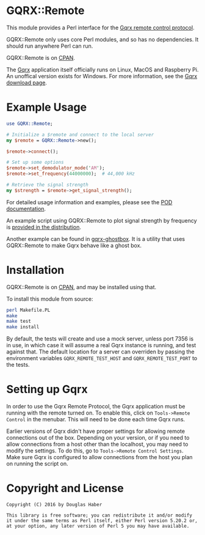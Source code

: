 # GQRX::Remote

This module provides a Perl interface for the [Gqrx remote control protocol](http://gqrx.dk/doc/remote-control).

GQRX::Remote only uses core Perl modules, and so has no dependencies. It should run anywhere Perl can run.

GQRX::Remote is on [CPAN](http://search.cpan.org/~dhaber/GQRX-Remote-1.0.1/Remote.pm).

The [Gqrx](http://gqrx.dk/) application itself officially runs on Linux, MacOS and Raspberry Pi. An unoffical version exists for Windows. For more information, see the [Gqrx download page](http://gqrx.dk/download).


# Example Usage

```perl
use GQRX::Remote;

# Initialize a $remote and connect to the local server
my $remote = GQRX::Remote->new();

$remote->connect();

# Set up some options
$remote->set_demodulator_mode('AM');
$remote->set_frequency(44000000);  # 44,000 kHz

# Retrieve the signal strength
my $strength = $remote->get_signal_strength();
```

For detailed usage information and examples, please see the [POD documentation](http://search.cpan.org/~dhaber/GQRX-Remote-1.0.1/Remote.pm).

An example script using GQRX::Remote to plot signal strength by frequency is [provided in the distribution](https://github.com/DougHaber/gqrx-remote/tree/master/example/).

Another example can be found in [gqrx-ghostbox](https://github.com/DougHaber/gqrx-ghostbox).  It is a utility that uses GQRX::Remote to make Gqrx behave like a ghost box.


# Installation

GQRX::Remote is on [CPAN](http://search.cpan.org/~dhaber/GQRX-Remote-1.0.1/Remote.pm), and may be installed using that.

To install this module from source:

```bash
perl Makefile.PL
make
make test
make install
```

By default, the tests will create and use a mock server, unless port 7356 is in use, in which case it will assume a real Gqrx instance is running, and test against that.  The default location for a server can overriden by passing the environment variables `GQRX_REMOTE_TEST_HOST` and `GQRX_REMOTE_TEST_PORT` to the tests.


# Setting up Gqrx

In order to use the Gqrx Remote Protocol, the Gqrx application must be running with the remote turned on. To enable this, click on `Tools->Remote Control` in the menubar. This will need to be done each time Gqrx runs.

Earlier versions of Gqrx didn't have proper settings for allowing remote connections out of the box. Depending on your version, or if you need to allow connections from a host other than the localhost, you may need to modify the settings. To do this, go to `Tools->Remote Control Settings`. Make sure Gqrx is configured to allow connections from the host you plan on running the script on.


# Copyright and License

```
Copyright (C) 2016 by Douglas Haber

This library is free software; you can redistribute it and/or modify
it under the same terms as Perl itself, either Perl version 5.20.2 or,
at your option, any later version of Perl 5 you may have available.
```
